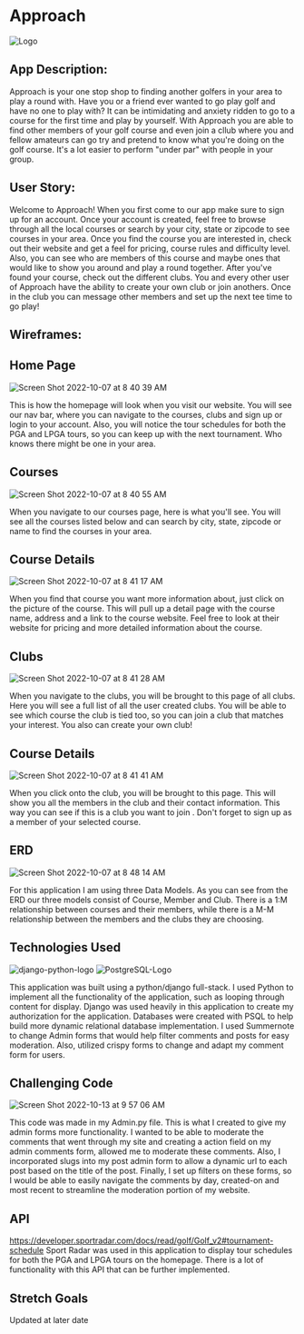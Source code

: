 # Approach

![Logo](https://i.imgur.com/HYfU6bpm.png)

## App Description:

 Approach is your one stop shop to finding another golfers in your area to play a round with. Have you or a friend ever wanted to go play golf and have no one to play with? It can be intimidating and anxiety ridden to go to a course for the first time and play by yourself. With Approach you are able to find other members of your golf course and even join a cllub where you and fellow amateurs can go try and pretend to know what you're doing on the golf course. It's a lot easier to perform "under par" with people in your group. 
 
 ## User Story:
 
 Welcome to Approach! When you first come to our app make sure to sign up for an account. Once your account is created, feel free to browse through all the local courses or search by your city, state or zipcode to see courses in your area. Once you find the course you are interested in, check out their website and get a feel for pricing, course rules and difficulty level. Also, you can see who are members of this course and maybe ones that would like to show you around and play a round together. After you've found your course, check out the different clubs. You and every other user of Approach have the ability to create your own club or join anothers. Once in the club you can message other members and set up the next tee time to go play!
 
 
 ## Wireframes:
 
 ## Home Page
![Screen Shot 2022-10-07 at 8 40 39 AM](https://user-images.githubusercontent.com/109078858/194567953-d485c0cb-add4-476e-82ef-e62c65650d27.png)


 
 This is how the homepage will look when you visit our website. You will see our nav bar, where you can navigate to the courses, clubs and sign up or login to your account. Also, you will notice the tour schedules for both the PGA and LPGA tours, so you can keep up with the next tournament. Who knows there might be one in your area.
 
 ## Courses
![Screen Shot 2022-10-07 at 8 40 55 AM](https://user-images.githubusercontent.com/109078858/194568034-1009caf2-268a-4c29-8684-442fe1666e43.png)

 
 When you navigate to our courses page, here is what you'll see. You will see all the courses listed below and can search by city, state, zipcode or name to find the courses in your area. 
 
 ## Course Details
![Screen Shot 2022-10-07 at 8 41 17 AM](https://user-images.githubusercontent.com/109078858/194568118-ba8b5781-828d-4e67-8dbc-9b3df2a2cad9.png)

 
 When you find that course you want more information about, just click on the picture of the course. This will pull up a detail page with the course name, address and a link to the course website. Feel free to look at their website for pricing and more detailed information about the course. 
 
 ## Clubs
 ![Screen Shot 2022-10-07 at 8 41 28 AM](https://user-images.githubusercontent.com/109078858/194568194-9a52c505-cb83-4e4a-bad9-8ebe18fe48fb.png)

 
 When you navigate to the clubs, you will be brought to this page of all clubs. Here you will see a full list of all the user created clubs. You will be able to see which course the club is tied too, so you can join a club that matches your interest. You also can create your own club!
 
 ## Course Details
 ![Screen Shot 2022-10-07 at 8 41 41 AM](https://user-images.githubusercontent.com/109078858/194568264-3e44008a-84d4-4f98-a39b-b67a42bff9dd.png)

 
 When you click onto the club, you will be brought to this page. This will show you all the members in the club and their contact information. This way you can see if this is a club you want to join . Don't forget to sign up as a member of your selected course. 
 
 
 ## ERD
 ![Screen Shot 2022-10-07 at 8 48 14 AM](https://user-images.githubusercontent.com/109078858/194568964-c2c1162f-428e-4d97-8678-8f5ed6ef76a5.png)
 
 For this application I am using three Data Models. As you can see from the ERD our three models consist of Course, Member and Club. There is a 1:M relationship between courses and their members, while there is a M-M relationship between the members and the clubs they are choosing.
 
 ## Technologies Used
 ![django-python-logo](https://user-images.githubusercontent.com/109078858/194570662-fb591432-26bc-45aa-ad59-f97415eb08f3.png)
 ![PostgreSQL-Logo](https://user-images.githubusercontent.com/109078858/194571618-6469808c-6b01-4ec3-b2ca-a3ed0e3699ed.png)


This application was built using a python/django full-stack. I used Python to implement all the functionality of the application, such as looping through content for display. Django was used heavily in this application to create my authorization for the application. Databases were created with PSQL to help build more dynamic relational database implementation. I used Summernote to change Admin forms that would help filter comments and posts for easy moderation. Also, utilized crispy forms to change and adapt my comment form for users. 


## Challenging Code

![Screen Shot 2022-10-13 at 9 57 06 AM](https://user-images.githubusercontent.com/109078858/195632507-83f18645-808d-4612-af46-c99bba9c8933.png)

This code was made in my Admin.py file. This is what I created to give my admin forms more functionality. I wanted to be able to moderate the comments that went through my site and creating a action field on my admin comments form, allowed me to moderate these comments. Also, I incorporated slugs into my post admin form to allow a dynamic url to each post based on the title of the post. Finally, I set up filters on these forms, so I would be able to easily navigate the comments by day, created-on and most recent to streamline the moderation portion of my website.



## API
https://developer.sportradar.com/docs/read/golf/Golf_v2#tournament-schedule
Sport Radar was used in this application to display tour schedules for both the PGA and LPGA tours on the homepage. There is a lot of functionality with this API that can be further implemented. 

## Stretch Goals
Updated at later date


 
 
 
